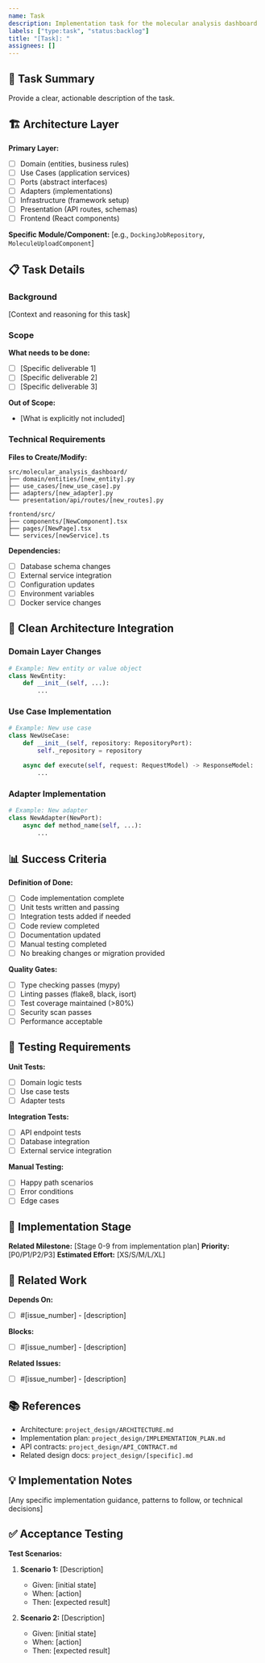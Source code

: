 ```yaml
---
name: Task
description: Implementation task for the molecular analysis dashboard
labels: ["type:task", "status:backlog"]
title: "[Task]: "
assignees: []
---
```


## 🎯 Task Summary
Provide a clear, actionable description of the task.

## 🏗️ Architecture Layer
**Primary Layer:**
- [ ] Domain (entities, business rules)
- [ ] Use Cases (application services)
- [ ] Ports (abstract interfaces)
- [ ] Adapters (implementations)
- [ ] Infrastructure (framework setup)
- [ ] Presentation (API routes, schemas)
- [ ] Frontend (React components)

**Specific Module/Component:** [e.g., `DockingJobRepository`, `MoleculeUploadComponent`]

## 📋 Task Details

### Background
[Context and reasoning for this task]

### Scope
**What needs to be done:**
- [ ] [Specific deliverable 1]
- [ ] [Specific deliverable 2]
- [ ] [Specific deliverable 3]

**Out of Scope:**
- [What is explicitly not included]

### Technical Requirements
**Files to Create/Modify:**
```
src/molecular_analysis_dashboard/
├── domain/entities/[new_entity].py
├── use_cases/[new_use_case].py
├── adapters/[new_adapter].py
└── presentation/api/routes/[new_routes].py

frontend/src/
├── components/[NewComponent].tsx
├── pages/[NewPage].tsx
└── services/[newService].ts
```

**Dependencies:**
- [ ] Database schema changes
- [ ] External service integration
- [ ] Configuration updates
- [ ] Environment variables
- [ ] Docker service changes

## 🔄 Clean Architecture Integration

### Domain Layer Changes
```python
# Example: New entity or value object
class NewEntity:
    def __init__(self, ...):
        ...
```

### Use Case Implementation
```python
# Example: New use case
class NewUseCase:
    def __init__(self, repository: RepositoryPort):
        self._repository = repository

    async def execute(self, request: RequestModel) -> ResponseModel:
        ...
```

### Adapter Implementation
```python
# Example: New adapter
class NewAdapter(NewPort):
    async def method_name(self, ...):
        ...
```

## 📊 Success Criteria
**Definition of Done:**
- [ ] Code implementation complete
- [ ] Unit tests written and passing
- [ ] Integration tests added if needed
- [ ] Code review completed
- [ ] Documentation updated
- [ ] Manual testing completed
- [ ] No breaking changes or migration provided

**Quality Gates:**
- [ ] Type checking passes (mypy)
- [ ] Linting passes (flake8, black, isort)
- [ ] Test coverage maintained (>80%)
- [ ] Security scan passes
- [ ] Performance acceptable

## 🧪 Testing Requirements
**Unit Tests:**
- [ ] Domain logic tests
- [ ] Use case tests
- [ ] Adapter tests

**Integration Tests:**
- [ ] API endpoint tests
- [ ] Database integration
- [ ] External service integration

**Manual Testing:**
- [ ] Happy path scenarios
- [ ] Error conditions
- [ ] Edge cases

## 🎯 Implementation Stage
**Related Milestone:** [Stage 0-9 from implementation plan]
**Priority:** [P0/P1/P2/P3]
**Estimated Effort:** [XS/S/M/L/XL]

## 🔗 Related Work
**Depends On:**
- [ ] #[issue_number] - [description]

**Blocks:**
- [ ] #[issue_number] - [description]

**Related Issues:**
- [ ] #[issue_number] - [description]

## 📚 References
- Architecture: `project_design/ARCHITECTURE.md`
- Implementation plan: `project_design/IMPLEMENTATION_PLAN.md`
- API contracts: `project_design/API_CONTRACT.md`
- Related design docs: `project_design/[specific].md`

## 💡 Implementation Notes
[Any specific implementation guidance, patterns to follow, or technical decisions]

## ✅ Acceptance Testing
**Test Scenarios:**
1. **Scenario 1:** [Description]
   - Given: [initial state]
   - When: [action]
   - Then: [expected result]

2. **Scenario 2:** [Description]
   - Given: [initial state]
   - When: [action]
   - Then: [expected result]
